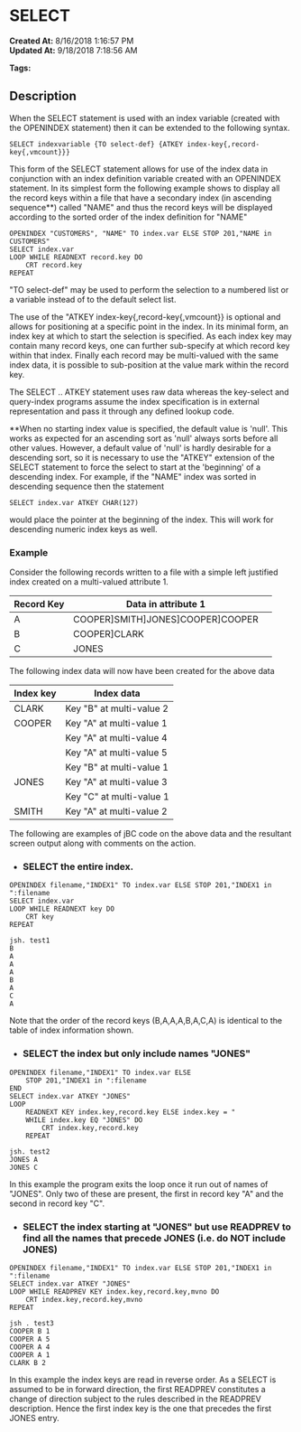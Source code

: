 # SELECT 

**Created At:** 8/16/2018 1:16:57 PM  
**Updated At:** 9/18/2018 7:18:56 AM  

**Tags:**
<badge text='jbc and indexes' vertical='middle' />

## Description 

When the SELECT statement is used with an index variable (created with the OPENINDEX statement) then it can be extended to the following syntax.

```
SELECT indexvariable {TO select-def} {ATKEY index-key{,record-key{,vmcount}}}
```

This form of the SELECT statement allows for use of the index data in conjunction with an index definition variable created with an OPENINDEX statement. In its simplest form the following example shows to display all the record keys within a file that have a secondary index (in ascending sequence\*\*) called "NAME" and thus the record keys will be displayed according to the sorted order of the index definition for "NAME"

```
OPENINDEX "CUSTOMERS", "NAME" TO index.var ELSE STOP 201,"NAME in CUSTOMERS"
SELECT index.var
LOOP WHILE READNEXT record.key DO
    CRT record.key
REPEAT
```

"TO select-def" may be used to perform the selection to a numbered list or a variable instead of to the default select list.

The use of the "ATKEY index-key{,record-key{,vmcount}} is optional and allows for positioning at a specific point in the index. In its minimal form, an index key at which to start the selection is specified. As each index key may contain many record keys, one can further sub-specify at which record key within that index. Finally each record may be multi-valued with the same index data, it is possible to sub-position at the value mark within the record key.

The SELECT .. ATKEY statement uses raw data whereas the key-select and query-index programs assume the index specification is in external representation and pass it through any defined lookup code.

\*\*When no starting index value is specified, the default value is 'null'. This works as expected for an ascending sort as 'null' always sorts before all other values. However, a default value of 'null' is hardly desirable for a descending sort, so it is necessary to use the "ATKEY" extension of the SELECT statement to force the select to start at the 'beginning' of a descending index. For example, if the "NAME" index was sorted in descending sequence then the statement

```
SELECT index.var ATKEY CHAR(127)
```

would place the pointer at the beginning of the index. This will work for descending numeric index keys as well.



### Example

Consider the following records written to a file with a simple left justified index created on a multi-valued attribute 1.


| Record Key<br> | Data in attribute 1<br> | <br> |
| --- | --- | --- |
| A<br> | COOPER]SMITH]JONES]COOPER]COOPER<br> |
| B<br> | COOPER]CLARK<br> |
| C<br> | JONES<br> |


The following index data will now have been created for the above data


| Index key<br> | Index data<br> |
| --- | --- |
| CLARK<br> | Key "B" at multi-value 2<br> |
| COOPER<br> | Key "A" at multi-value 1<br> |
| <br> | Key "A" at multi-value 4<br> |
| <br> | Key "A" at multi-value 5<br> |
| <br> | Key "B" at multi-value 1<br> |
| JONES<br> | Key "A" at multi-value 3<br> |
| <br> | Key "C" at multi-value 1<br> |
| SMITH<br> | Key "A" at multi-value 2<br> |




The following are examples of jBC code on the above data and the resultant screen output along with comments on the action.



- ### SELECT the entire index.


```
OPENINDEX filename,"INDEX1" TO index.var ELSE STOP 201,"INDEX1 in ":filename
SELECT index.var
LOOP WHILE READNEXT key DO
    CRT key
REPEAT
```

```
jsh. test1
B
A
A
A
B
A
C
A
```

Note that the order of the record keys (B,A,A,A,B,A,C,A) is identical to the table of index information shown.



- ### SELECT the index but only include names "JONES"


```
OPENINDEX filename,"INDEX1" TO index.var ELSE
    STOP 201,"INDEX1 in ":filename
END
SELECT index.var ATKEY "JONES"
LOOP
    READNEXT KEY index.key,record.key ELSE index.key = "
    WHILE index.key EQ "JONES" DO
        CRT index.key,record.key
    REPEAT
```

```
jsh. test2
JONES A
JONES C
```

In this example the program exits the loop once it run out of names of "JONES". Only two of these are present, the first in record key "A" and the second in record key "C".



- ### SELECT the index starting at "JONES" but use READPREV to find all the names that precede JONES (i.e. do NOT include JONES)


```
OPENINDEX filename,"INDEX1" TO index.var ELSE STOP 201,"INDEX1 in ":filename
SELECT index.var ATKEY "JONES"
LOOP WHILE READPREV KEY index.key,record.key,mvno DO
    CRT index.key,record.key,mvno
REPEAT
```

```
jsh . test3
COOPER B 1
COOPER A 5
COOPER A 4
COOPER A 1
CLARK B 2
```

In this example the index keys are read in reverse order. As a SELECT is assumed to be in forward direction, the first READPREV constitutes a change of direction subject to the rules described in the READPREV description. Hence the first index key is the one that precedes the first JONES entry.
